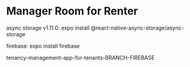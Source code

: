 # Manager Room for Renter
async storage v1.11.0:
expo install @react-native-async-storage/async-storage

firebase:
expo install firebase

tenancy-management-app-for-tenants-BRANCH-FIREBASE


